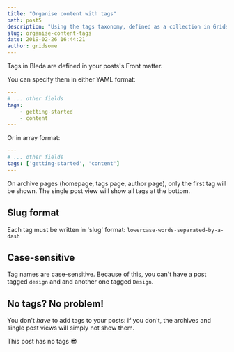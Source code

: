 ```yaml
---
title: "Organise content with tags"
path: post5
description: "Using the tags taxonomy, defined as a collection in Gridsome, to categorise content"
slug: organise-content-tags
date: 2019-02-26 16:44:21
author: gridsome
---
```


Tags in Bleda are defined in your posts's Front matter.

You can specify them in either YAML format:

```yaml
---
# ... other fields
tags:
    - getting-started
    - content
---
```

Or in array format:

```yaml
---
# ... other fields
tags: ['getting-started', 'content']
---
```

On archive pages (homepage, tags page, author page), only the first tag will be shown. The single post view will show all tags at the bottom.

## Slug format

Each tag must be written in 'slug' format: `lowercase-words-separated-by-a-dash`

## Case-sensitive

Tag names are case-sensitive. Because of this, you can't have a post tagged `design` and and another one tagged `Design`.

## No tags? No problem!

You don't _have_ to add tags to your posts: if you don't, the archives and single post views will simply not show them.

This post has no tags 😎

